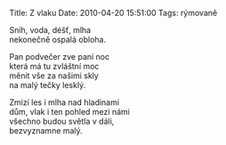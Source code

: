 Title: Z vlaku
Date: 2010-04-20 15:51:00
Tags: rýmovaně

Sníh, voda, déšť, mlha  
nekonečně ospalá obloha.

Pan podvečer zve paní noc  
která má tu zvláštní moc  
měnit vše za našimi skly  
na malý tečky lesklý.

Zmizí les i mlha nad hladinami  
dům, vlak i ten pohled mezi námi  
všechno budou světla v dáli,  
bezvyznamne malý.